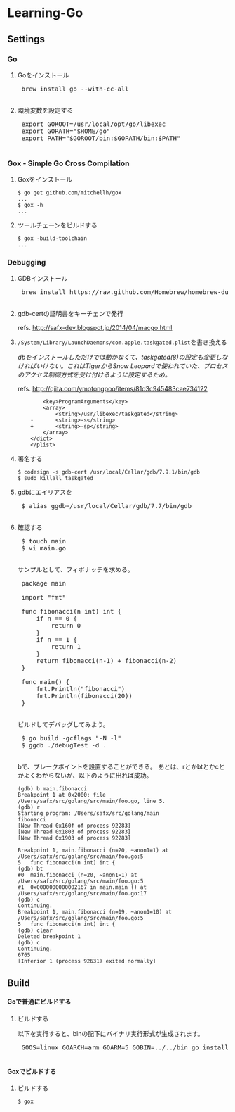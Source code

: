 # Learning-Go

## Settings

### Go

1. Goをインストール

	<pre>
	brew install go --with-cc-all
	</pre>

2. 環境変数を設定する

	<pre>
	export GOROOT=/usr/local/opt/go/libexec
	export GOPATH="$HOME/go"
	export PATH="$GOROOT/bin:$GOPATH/bin:$PATH"
	</pre>
	
	
### Gox - Simple Go Cross Compilation

1. Goxをインストール

	```
	$ go get github.com/mitchellh/gox
	...
	$ gox -h
	...
	```

2. ツールチェーンをビルドする

	```
	$ gox -build-toolchain
	...
	```


### Debugging

1. GDBインストール

	<pre>
	brew install https://raw.github.com/Homebrew/homebrew-dupes/master/gdb.rb
	</pre>
	
2. gdb-certの証明書をキーチェンで発行

	refs. http://safx-dev.blogspot.jp/2014/04/macgo.html

3. `/System/Library/LaunchDaemons/com.apple.taskgated.plist`を書き換える

	_dbをインストールしただけでは動かなくて、taskgated(8)の設定も変更しなければいけない。これはTigerからSnow Leopardで使われていた、プロセスのアクセス制御方式を受け付けるように設定するため。_
	
	refs. http://qiita.com/ymotongpoo/items/81d3c945483cae734122

	```
		    <key>ProgramArguments</key>
		    <array>
		        <string>/usr/libexec/taskgated</string>
		-       <string>-s</string>
		+       <string>-sp</string>
		    </array>
		</dict>
		</plist>
	```

4. 署名する

	```
	$ codesign -s gdb-cert /usr/local/Cellar/gdb/7.9.1/bin/gdb
	$ sudo killall taskgated
	```

5. gdbにエイリアスを

	<pre>
	$ alias ggdb=/usr/local/Cellar/gdb/7.7/bin/gdb
	</pre>
	
6. 確認する

	<pre>
	$ touch main
	$ vi main.go
	</pre>
	
	サンプルとして、フィボナッチを求める。
	
	<pre>
	package main
	 
	import "fmt"
	 
	func fibonacci(n int) int {
	    if n == 0 {
	        return 0
	    }
	    if n == 1 {
	        return 1
	    }
	    return fibonacci(n-1) + fibonacci(n-2)
	}
	 
	func main() {
	    fmt.Println("fibonacci")
	    fmt.Println(fibonacci(20))
	}
	</pre>
	
	ビルドしてデバッグしてみよう。
	
	<pre>
	$ go build -gcflags "-N -l"
	$ ggdb ./debugTest -d .
	</pre>
	
	bで、ブレークポイントを設置することができる。
	あとは、rとかbtとかcとかよくわからないが、以下のように出れば成功。
	
	```
	(gdb) b main.fibonacci
	Breakpoint 1 at 0x2000: file /Users/safx/src/golang/src/main/foo.go, line 5.
	(gdb) r
	Starting program: /Users/safx/src/golang/main
	fibonacci
	[New Thread 0x160f of process 92283]
	[New Thread 0x1803 of process 92283]
	[New Thread 0x1903 of process 92283]
	 
	Breakpoint 1, main.fibonacci (n=20, ~anon1=1) at /Users/safx/src/golang/src/main/foo.go:5
	5   func fibonacci(n int) int {
	(gdb) bt
	#0  main.fibonacci (n=20, ~anon1=1) at /Users/safx/src/golang/src/main/foo.go:5
	#1  0x0000000000002167 in main.main () at /Users/safx/src/golang/src/main/foo.go:17
	(gdb) c
	Continuing.
	Breakpoint 1, main.fibonacci (n=19, ~anon1=10) at /Users/safx/src/golang/src/main/foo.go:5
	5   func fibonacci(n int) int {
	(gdb) clear
	Deleted breakpoint 1 
	(gdb) c
	Continuing.
	6765
	[Inferior 1 (process 92631) exited normally]
	```
	
## Build

#### Goで普通にビルドする

1. ビルドする

    以下を実行すると、binの配下にバイナリ実行形式が生成されます。
    
    <pre>
    GOOS=linux GOARCH=arm GOARM=5 GOBIN=../../bin go install
    </pre>

#### Goxでビルドする

1. ビルドする

	```
	$ gox
	```